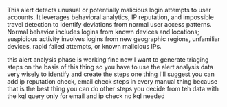 This alert detects unusual or potentially malicious login attempts to user accounts. It leverages behavioral analytics, IP reputation, and impossible travel detection to identify deviations from normal user access patterns. Normal behavior includes logins from known devices and locations; suspicious activity involves logins from new geographic regions, unfamiliar devices, rapid failed attempts, or known malicious IPs.


this alert analysis phase is working fine now I want to generate triaging steps on the basis of this thing so you have to use the alert analysis data very wisely to identify and create the steps one thing I'll suggest you can add ip reputation check, email check steps in every manual thing because that is the best thing you can do other steps you decide from teh data with the kql query only for email and ip check no kql needed 